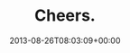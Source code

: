 ---
retweeted: false
source: <a href="https://chat.yakshed.org" rel="nofollow">chat.yakshed.org</a>
entities:
  user_mentions: []
  urls: []
  symbols: []
  media:
  - expanded_url: https://twitter.com/bascht/status/371905641352552448/photo/1
    indices:
    - '8'
    - '30'
    url: http://t.co/zeoTyRnbF4
    media_url: http://pbs.twimg.com/media/BSlGNbRIEAAhOQu.jpg
    id_str: '371905640706609152'
    id: '371905640706609152'
    media_url_https: https://pbs.twimg.com/media/BSlGNbRIEAAhOQu.jpg
    sizes:
      medium:
        w: '1200'
        h: '900'
        resize: fit
      large:
        w: '1632'
        h: '1224'
        resize: fit
      small:
        w: '680'
        h: '510'
        resize: fit
      thumb:
        w: '150'
        h: '150'
        resize: crop
    type: photo
    display_url: pic.twitter.com/zeoTyRnbF4
  hashtags: []
display_text_range:
- '0'
- '30'
favorite_count: '1'
id_str: '371905641352552448'
truncated: false
retweet_count: '0'
id: '371905641352552448'
possibly_sensitive: false
created_at: Mon Aug 26 08:03:09 +0000 2013
favorited: false
full_text: Cheers.
lang: en
extended_entities:
  media:
  - expanded_url: https://twitter.com/bascht/status/371905641352552448/photo/1
    indices:
    - '8'
    - '30'
    url: http://t.co/zeoTyRnbF4
    media_url: http://pbs.twimg.com/media/BSlGNbRIEAAhOQu.jpg
    id_str: '371905640706609152'
    id: '371905640706609152'
    media_url_https: https://pbs.twimg.com/media/BSlGNbRIEAAhOQu.jpg
    sizes:
      medium:
        w: '1200'
        h: '900'
        resize: fit
      large:
        w: '1632'
        h: '1224'
        resize: fit
      small:
        w: '680'
        h: '510'
        resize: fit
      thumb:
        w: '150'
        h: '150'
        resize: crop
    type: photo
    display_url: pic.twitter.com/zeoTyRnbF4
tags:
- pesos:twitter
date: '2013-08-26T08:03:09+00:00'
src: https://twitter.com/bascht/status/371905641352552448
original_url: https://twitter.com/bascht/status/371905641352552448
type: twitter_tweet
media_url: https://img.bascht.com/twitter/pbs.twimg.com/media/BSlGNbRIEAAhOQu.jpg
text: Cheers.
title: Cheers.

---
